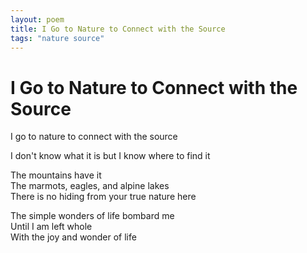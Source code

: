 ```yaml
---
layout: poem
title: I Go to Nature to Connect with the Source
tags: "nature source"
---
```


# I Go to Nature to Connect with the Source

I go to nature to connect with the source

I don't know what it is but I know where to find it

The mountains have it  
The marmots, eagles, and alpine lakes  
There is no hiding from your true nature here  

The simple wonders of life bombard me  
Until I am left whole  
With the joy and wonder of life  
